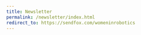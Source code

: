 ```yaml
---
title: Newsletter
permalink: /newsletter/index.html
redirect_to: https://sendfox.com/womeninrobotics
---
```

